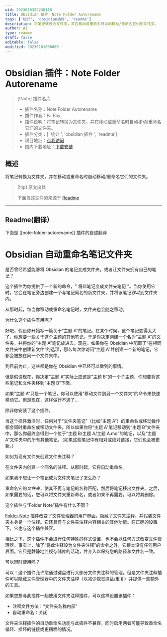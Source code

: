 ```yaml
---
uid: 2023080322230118
title: Obsidian 插件：Note Folder Autorename
tags: ['统计', 'obsidian插件', 'readme']
description: 将笔记转换为文件夹，并在移动或重命名时自动移动/重命名它们的文件夹。
author: AI
type: readme
draft: false
editable: false
modified: 20230101000000
---
```


# Obsidian 插件：Note Folder Autorename

> [!Note] 插件名片
> - 插件名称：Note Folder Autorename
> - 插件作者：PJ Eby
> - 插件说明：将笔记转换为文件夹，并在移动或重命名时自动移动/重命名它们的文件夹。
> - 插件分类：[' 统计 ', 'obsidian 插件 ', 'readme']
> - 项目地址：[点我访问](https://github.com/pjeby/note-folder-autorename)
> - 国内下载地址：[下载安装](https://pkmer.cn/products/plugin/pluginMarket/?note-folder-autorename)

## 概述

将笔记转换为文件夹，并在移动或重命名时自动移动/重命名它们的文件夹。

> [!tip] 原文出处
>
>下面自述文件的来源于 [Readme](https://ghproxy.net/https://raw.githubusercontent.com/pjeby/note-folder-autorename/master/README.md)

---

## Readme(翻译）

下面是 [[note-folder-autorename]] 插件的自述翻译

# Obsidian 自动重命名笔记文件夹

是否曾经希望能够将 Obsidian 的笔记变成文件夹，或者让文件夹拥有自己的笔记？

这个插件为你提供了一个新的命令，" 将此笔记变成文件夹笔记 "。当你使用它时，它会在笔记旁边创建一个与笔记同名的新文件夹，并将该笔记*移动*到文件夹内。

从那时起，每当你移动或重命名笔记时，文件夹也会随之移动。

为什么这个插件有用呢？

好吧，假设你开始写一篇关于“主题 A”的笔记。在某个时候，这个笔记变得太大了，你想要一些关于这个主题的其他笔记。于是你决定创建一个名为“主题 A”的文件夹，并将你的“主题 A”笔记放进去。现在，如果你在 Obsidian 中配置了“在相同文件夹中创建新文件”的选项，那么每次你访问“主题 A”并创建一个新的笔记，它都会被放在同一个文件夹中。

到目前为止，这些都是你在 Obsidian 中已经可以做到的事情。

但是假设现在，你决定“主题 A”实际上应该是“主题 B”的一个子主题，你想要将这些笔记和文件夹移到“主题 B”下面。

如果“主题 A”只是一个笔记，你可以使用“移动文件到另一个文件夹”的命令来快速移动它。但是现在，这样做行不通了...

除非你安装了这个插件。

当这个插件激活时，任何对于“文件夹笔记”（比如“主题 A”）的重命名或移动操作都会同时重命名或移动文件夹。所以如果你将“主题 A”笔记移动到“主题 B”文件夹中，那么你最终会得到一个位于“主题 B/主题 A/主题 A.md”的笔记，以及“主题 A”文件夹中的所有其他笔记。（如果这些笔记中有相对或绝对链接，它们也会被更新。）

如何为现有文件夹创建文件夹注释？

在文件夹内创建一个同名的注释。从那时起，它将自动重命名。

如果我不想让一个笔记成为文件夹笔记了怎么办？

重命名它的*文件夹*，使其不再与笔记的名称匹配，然后将笔记移出文件夹。之后，如果需要的话，您可以将文件夹重新命名，或者如果不再需要，可以将其删除。

这个插件与“Folder Note”插件有什么不同？

[Folder Note](https://github.com/xpgo/obsidian-folder-note-plugin) 插件改变了文件管理器的用户界面，隐藏了文件夹注释，并假装文件夹本身是一个注释。它还具有与文件夹注释内容相关的其他功能。在正确的设置下，它也与这个插件兼容。

相比之下，这个插件不会进行任何特殊的样式设置，也不会以任何方式改变文件管理器。事实上，除了“将此注释设为文件夹注释”的命令之外，它根本没有任何用户界面。它只是静静地监视存储库的活动，并介入以保持您的路径和文件名一致。

可以同时使用吗？

可以！这个插件允许您通过键盘进行大部分文件夹注释的管理，但是文件夹注释插件可以隐藏文件管理器中的文件夹注释（以减少视觉混乱/重复）并提供一些额外的工具。

如果您想与此插件一起使用文件夹注释插件，可以这样设置该插件：

* 注释文件方法：“文件夹名称内部”
* 自动重命名：关闭

文件夹注释插件的自动重命名功能与此插件不兼容，同时启用两者可能导致重命名循环、损坏的链接或更糟糕的情况。
